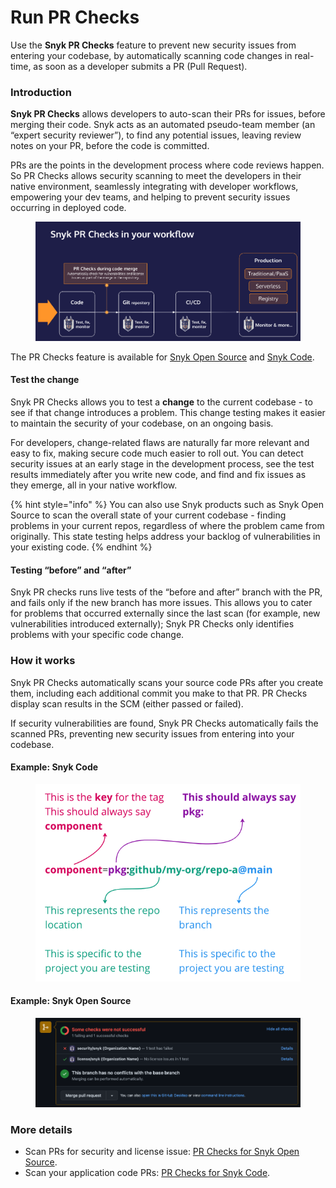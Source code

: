 # Run PR Checks

Use the **Snyk PR Checks** feature to prevent new security issues from entering your codebase, by automatically scanning code changes in real-time, as soon as a developer submits a PR (Pull Request).

### Introduction

**Snyk PR Checks** allows developers to auto-scan their PRs for issues, before merging their code. Snyk acts as an automated pseudo-team member (an “expert security reviewer”), to find any potential issues, leaving review notes on your PR, before the code is committed.

PRs are the points in the development process where code reviews happen. So PR Checks allows security scanning to meet the developers in their native environment, seamlessly integrating with developer workflows, empowering your dev teams, and helping to prevent security issues occurring in deployed code.

<figure><img src="../../.gitbook/assets/Screenshot 2022-09-20 at 11.27.44.png" alt=""><figcaption></figcaption></figure>

The PR Checks feature is available for [Snyk Open Source](pr-checks-for-snyk-open-source/) and [Snyk Code](pr-checks-for-snyk-code/).

#### Test the change

Snyk PR Checks allows you to test a **change** to the current codebase - to see if that change introduces a problem. This change testing makes it easier to maintain the security of your codebase, on an ongoing basis.

For developers, change-related flaws are naturally far more relevant and easy to fix, making secure code much easier to roll out. You can detect security issues at an early stage in the development process, see the test results immediately after you write new code, and find and fix issues as they emerge, all in your native workflow.

{% hint style="info" %}
You can also use Snyk products such as Snyk Open Source to scan the overall state of your current codebase - finding problems in your current repos, regardless of where the problem came from originally. This state testing helps address your backlog of vulnerabilities in your existing code.
{% endhint %}

#### Testing “before” and “after”

Snyk PR checks runs live tests of the “before and after” branch with the PR, and fails only if the new branch has more issues. This allows you to cater for problems that occurred externally since the last scan (for example, new vulnerabilities introduced externally); Snyk PR Checks only identifies problems with your specific code change.

### How it works

Snyk PR Checks automatically scans your source code PRs after you create them, including each additional commit you make to that PR. PR Checks display scan results in the SCM (either passed or failed).

If security vulnerabilities are found, Snyk PR Checks automatically fails the scanned PRs, preventing new security issues from entering into your codebase.

#### Example: Snyk Code

<figure><img src="../../.gitbook/assets/image2.png" alt=""><figcaption></figcaption></figure>

#### Example: Snyk Open Source

<figure><img src="../../.gitbook/assets/image3.png" alt=""><figcaption></figcaption></figure>

### More details

* Scan PRs for security and license issue: [PR Checks for Snyk Open Source](pr-checks-for-snyk-open-source/).
* Scan your application code PRs: [PR Checks for Snyk Code](pr-checks-for-snyk-code/).
